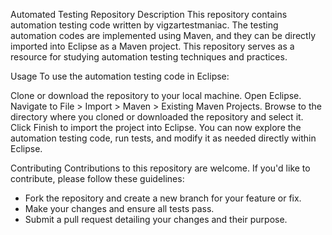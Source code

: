Automated Testing Repository
Description
This repository contains automation testing code written by vigzartestmaniac. The testing automation codes are implemented using Maven, and they can be directly imported into Eclipse as a Maven project. This repository serves as a resource for studying automation testing techniques and practices.

Usage
To use the automation testing code in Eclipse:

Clone or download the repository to your local machine.
Open Eclipse.
Navigate to File > Import > Maven > Existing Maven Projects.
Browse to the directory where you cloned or downloaded the repository and select it.
Click Finish to import the project into Eclipse.
You can now explore the automation testing code, run tests, and modify it as needed directly within Eclipse.

Contributing
Contributions to this repository are welcome. If you'd like to contribute, please follow these guidelines:

* Fork the repository and create a new branch for your feature or fix.
* Make your changes and ensure all tests pass.
* Submit a pull request detailing your changes and their purpose.
